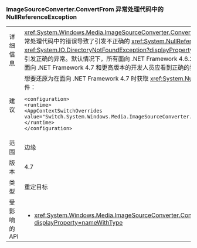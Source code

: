 ### <a name="nullreferenceexception-in-exception-handling-code-from-imagesourceconverterconvertfrom"></a>ImageSourceConverter.ConvertFrom 异常处理代码中的 NullReferenceException

|   |   |
|---|---|
|详细信息|<xref:System.Windows.Media.ImageSourceConverter.ConvertFrom(System.ComponentModel.ITypeDescriptorContext,System.Globalization.CultureInfo,System.Object)> 异常处理代码中的错误导致了引发不正确的 <xref:System.NullReferenceException?displayProperty=name>，而不是引发计划的异常（例如 <xref:System.IO.DirectoryNotFoundException?displayProperty=name>、<xref:System.IO.FileNotFoundException?displayProperty=name>），此更改改正该错误，使得该方法现在引发正确的异常。默认情况下，所有面向 .NET Framework 4.6.2 和更低版本的应用程序将继续引发 <xref:System.NullReferenceException?displayProperty=name> 以实现兼容性，面向 .NET Framework 4.7 和更高版本的开发人员应看到正确的异常。//使用“x”替换空格（如果适用）|
|建议|想要还原为在面向 .NET Framework 4.7 时获取 <xref:System.NullReferenceException?displayProperty=name> 的开发人员可以将以下内容添加/合并到应用程序的 App.config 文件：<pre><code class="language-xml">&lt;configuration&gt;&#13;&#10;&lt;runtime&gt;&#13;&#10;&lt;AppContextSwitchOverrides value=&quot;Switch.System.Windows.Media.ImageSourceConverter.OverrideExceptionWithNullReferenceException=true&quot;/&gt;&#13;&#10;&lt;/runtime&gt;&#13;&#10;&lt;/configuration&gt;&#13;&#10;</code></pre>|
|范围|边缘|
|版本|4.7|
|类型|重定目标|
|受影响的 API|<ul><li><xref:System.Windows.Media.ImageSourceConverter.ConvertFrom(System.ComponentModel.ITypeDescriptorContext,System.Globalization.CultureInfo,System.Object)?displayProperty=nameWithType></li></ul>|

